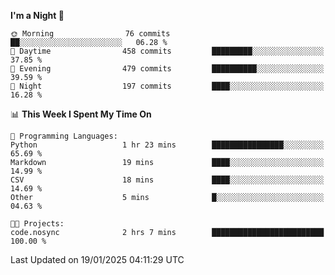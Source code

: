 <!--START_SECTION:waka-->
**I'm a Night 🦉** 

```text
🌞 Morning                76 commits          ██░░░░░░░░░░░░░░░░░░░░░░░   06.28 % 
🌆 Daytime                458 commits         █████████░░░░░░░░░░░░░░░░   37.85 % 
🌃 Evening                479 commits         ██████████░░░░░░░░░░░░░░░   39.59 % 
🌙 Night                  197 commits         ████░░░░░░░░░░░░░░░░░░░░░   16.28 % 
```


📊 **This Week I Spent My Time On** 

```text
💬 Programming Languages: 
Python                   1 hr 23 mins        ████████████████░░░░░░░░░   65.69 % 
Markdown                 19 mins             ████░░░░░░░░░░░░░░░░░░░░░   14.99 % 
CSV                      18 mins             ████░░░░░░░░░░░░░░░░░░░░░   14.69 % 
Other                    5 mins              █░░░░░░░░░░░░░░░░░░░░░░░░   04.63 % 

🐱‍💻 Projects: 
code.nosync              2 hrs 7 mins        █████████████████████████   100.00 % 
```


 Last Updated on 19/01/2025 04:11:29 UTC
<!--END_SECTION:waka-->
